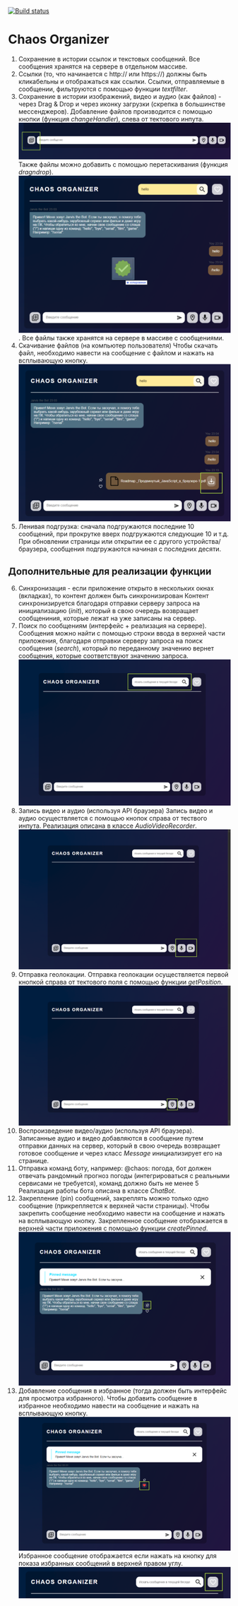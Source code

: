 [![Build status](https://ci.appveyor.com/api/projects/status/f27odr38fyk1g45m?svg=true)](https://ci.appveyor.com/project/GLM-Alyona/ahj-diploma-frontend-test)
# Chaos Organizer

1. Сохранение в истории ссылок и текстовых сообщений. Все сообщения хранятся на сервере в отдельном массиве.
2. Ссылки (то, что начинается с http:// или https://) должны быть кликабельны и отображаться как ссылки. Ссылки, отправляемые в сообщении, фильтруются с помощью функции _textfilter_.
3. Сохранение в истории изображений, видео и аудио (как файлов) - через Drag & Drop и через иконку загрузки (скрепка в большинстве мессенджеров). Добавление файлов производится с помощью кнопки (функция _changeHandler_), слева от тектового инпута. 
![](./src/img/app-description/add-file-by-icon.jpeg)
Также файлы можно добавить с помощью перетаскивания (функция _dragndrop_). 
![](./src/img/app-description/add-file-by-drop.jpeg). Все файлы также хранятся на сервере в массиве с сообщениями.
4. Скачивание файлов (на компьютер пользователя)
Чтобы скачать файл, необходимо навести на сообщение с файлом и нажать на всплывающую кнопку.
![](./src/img/app-description/download-file.jpeg)
5. Ленивая подгрузка: сначала подгружаются последние 10 сообщений, при прокрутке вверх подгружаются следующие 10 и т.д. При обновлении страницы или открытии ее с другого устройства/браузера, сообщения подгружаются начиная с последних десяти.

## Дополнительные для реализации функции

6. Синхронизация - если приложение открыто в нескольких окнах (вкладках), то контент должен быть синхронизирован
Контент синхронизируется благодаря отправки серверу запроса на инициализацию (_init_), который в свою очередь возвращает сообщениния, которые лежат на уже записаны на сервер.
7. Поиск по сообщениям (интерфейс + реализация на сервере). Сообщения можно найти с помощью строки ввода в верхней части приложения, благодаря отправки серверу запроса на поиск сообщения (_search_), который по переданному значению вернет сообщения, которые соответствуют значению запроса. ![](./src/img/app-description/search-message.jpeg)
8. Запись видео и аудио (используя API браузера)
Запись видео и аудио осуществляется с помощью кнопок справа от тествого инпута. Реализация описана в классе _AudioVideoRecorder_. ![](./src/img/app-description/audio-video-rec.jpeg)
9. Отправка геолокации. Отправка геолокации осуществляется первой кнопкой справа от тектового поля с помощью функции _getPosition_. ![](./src/img/app-description/geolocation.jpeg)
10. Воспроизведение видео/аудио (используя API браузера). Записанные аудио и видео добавляются в сообщение путем отправки данных на сервер, который в свою очередь возвращает готовое сообщение и через класс _Message_ инициализирует его на странице.
11. Отправка команд боту, например: @chaos: погода, бот должен отвечать рандомный прогноз погоды (интегрироваться с реальными сервисами не требуется), команд должно быть не менее 5
Реализация работы бота описана в классе _ChatBot_.
12. Закрепление (pin) сообщений, закреплять можно только одно сообщение (прикрепляется к верхней части страницы). Чтобы закрепить сообщение необходимо навести на сообщение и нажать на всплывающую кнопку. Закрепленное сообщение отображается в верхней части приложения с помощью функции _createPinned_. ![](./src/img/app-description/pin-message.jpeg)
13. Добавление сообщения в избранное (тогда должен быть интерфейс для просмотра избранного). 
Чтобы добавить сообщение в избранное необходимо навести на сообщение и нажать на всплывающую кнопку. ![](./src/img/app-description/add-favorite.jpeg)
Избранное сообщение отображается если нажать на кнопку для показа избранных сообщений в верхней правом углу. ![](./src/img/app-description/show-favorite.jpeg)
